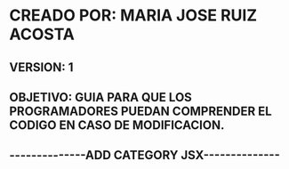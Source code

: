 # CREADO POR: MARIA JOSE RUIZ ACOSTA
## VERSION: 1
## OBJETIVO: GUIA PARA QUE LOS PROGRAMADORES PUEDAN COMPRENDER EL CODIGO EN CASO DE MODIFICACION.

## --------------ADD CATEGORY JSX--------------